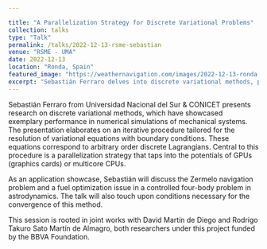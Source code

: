 ```yaml
---

title: "A Parallelization Strategy for Discrete Variational Problems"
collection: talks
type: "Talk"
permalink: /talks/2022-12-13-rsme-sebastian
venue: "RSME - UMA"
date: 2022-12-13
location: "Ronda, Spain"
featured_image: "https://weathernavigation.com/images/2022-12-13-ronda.jpg"
excerpt: "Sebastián Ferraro delves into discrete variational methods, presenting a GPU-optimized parallelization strategy and exploring applications in astrodynamics, like the Zermelo navigation problem."
---
```


Sebastián Ferraro from Universidad Nacional del Sur & CONICET presents research on discrete variational methods, which have showcased exemplary performance in numerical simulations of mechanical systems. The presentation elaborates on an iterative procedure tailored for the resolution of variational equations with boundary conditions. These equations correspond to arbitrary order discrete Lagrangians. Central to this procedure is a parallelization strategy that taps into the potentials of GPUs (graphics cards) or multicore CPUs.

As an application showcase, Sebastián will discuss the Zermelo navigation problem and a fuel optimization issue in a controlled four-body problem in astrodynamics. The talk will also touch upon conditions necessary for the convergence of this method.

This session is rooted in joint works with David Martín de Diego and Rodrigo Takuro Sato Martín de Almagro, both researchers under this project funded by the BBVA Foundation.
